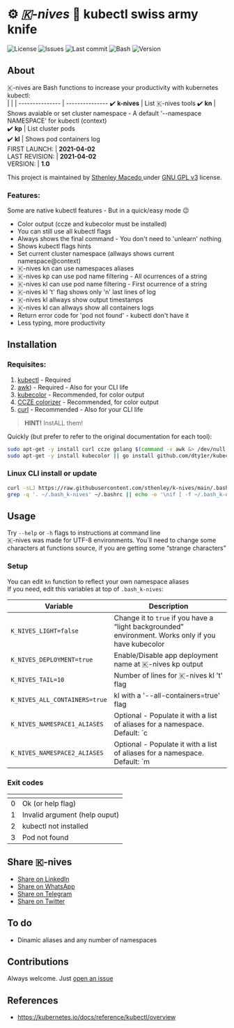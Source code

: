 <P style="text-align: center;">

# ⚙️ *🇰-nives* 🔪 kubectl swiss army knife

![License](https://shields.io/github/license/sthenley/k-nives)
![Issues](https://shields.io/github/issues/sthenley/k-nives)
![Last commit](https://shields.io/github/last-commit/sthenley/k-nives)
![Bash](https://img.shields.io/badge/linux-bash-blue)
![Version](https://img.shields.io/github/v/k-nives/sthenley/k-nives)
</P>

## About    

🇰-nives are Bash functions to increase your productivity with kubernetes kubectl:   
| <!-- --> | <!-- --> | 
--------------- |  ---------------
✔️ **k-nives** | List 🇰-nives tools
✔️ **kn**      | Shows avaiable or set cluster namespace - A default '--namespace NAMESPACE' for kubectl (context)    
✔️ **kp**      | List cluster pods   
✔️ **kl**      | Shows pod containers log   
FIRST LAUNCH:   | **2021-04-02**    
LAST REVISION:  | **2021-04-02**    
VERSION:        | **1.0**

This project is maintained by [Sthenley Macedo ](https://linkedin.com/in/sthenley "LinkedIN profile") under [GNU GPL v3](/LICENSE "Read LICENSE file") license.     
    
### Features:    
    
Some are native kubectl features - But in a quick/easy mode 😉

* Color output (ccze and kubecolor must be installed)    
* You can still use all kubectl flags
* Always shows the final command - You don't need to 'unlearn' nothing
* Shows kubectl flags hints
* Set current cluster namespace (allways shows current namespace@context)
* 🇰-nives kn can use namespaces aliases
* 🇰-nives kp can use pod name filtering - All ocurrences of a string
* 🇰-nives kl can use pod name filtering - First ocurrence of a string
* 🇰-nives kl 't' flag shows only 'n' last lines of log
* 🇰-nives kl allways show output timestamps
* 🇰-nives kl can allways show all containers logs
* Return error code for 'pod not found' - kubectl don't have it
* Less typing, more productivity
    
## Installation    
    
### Requisites:    
    
1. [kubectl](https://kubernetes.io/docs/tasks/tools/install-kubectl-linux/ "kubectl setup instructions") - Required
2. [awk](http://awk.freeshell.org)) - Required - Also for your CLI life
2. [kubecolor](https://github.com/dty1er/kubecolor "kubecolor tool") - Recommended, for color output
3. [CCZE colorizer](https://github.com/cornet/ccze "CCZE colorizer tool") - Recommended, for color output
4. [curl](https://curl.se "curl tool") - Recommended - Also for your CLI life
> **HINT!**
> InstALL them!    
    
Quickly (but prefer to refer to the original documentation for each tool):    
```bash
sudo apt-get -y install curl ccze golang $(command -v awk &> /dev/null || echo awk)    
sudo apt-get -y install kubecolor || go install github.com/dty1er/kubecolor/cmd/kubecolor@latest    
```
    

### Linux CLI install or update    
    
```bash
curl -sLJ https://raw.githubusercontent.com/sthenley/k-nives/main/.bash_k-nives -o ~/.bash_k-nives
grep -q '. ~/.bash_k-nives' ~/.bashrc || echo -e '\nif [ -f ~/.bash_k-nives ]; then\n    . ~/.bash_k-nives\nfi' >> ~/.bashrc && . ~/.bash_k-nives
```
    

## Usage    
    
Try `--help` or `-h` flags to instructions at command line    
🇰-nives was made for UTF-8 environments. You`ll need to change some characters at functions source, if you are getting some “strange characters”


### Setup    

You can edit `kn` function to reflect your own namespace aliases    
If you need, edit this variables at top of `.bash_k-nives`:    

Variable  |  Description
----------------------------- |  -----------------------------
`K_NIVES_LIGHT=false`         | Change it to `true` if you have a “light backgrounded” environment. Works only if you have kubecolor
`K_NIVES_DEPLOYMENT=true`     | Enable/Disable app deployment name at 🇰-nives kp output     
`K_NIVES_TAIL=10`             | Number of lines for 🇰-nives kl 't' flag
`K_NIVES_ALL_CONTAINERS=true` | kl with a '--all-containers=true' flag
`K_NIVES_NAMESPACE1_ALIASES`  | Optional - Populate it with a list of aliases for a namespace.    Default: `c|ca|converse` for `caip`
`K_NIVES_NAMESPACE2_ALIASES`  | Optional - Populate it with a list of aliases for a namespace.    Default: `m|mo|mon|monitor` for `monitoring`

### Exit codes    

| <!-- --> | <!-- --> |
:-:  |  ---
0 | Ok (or help flag)
1 | Invalid argument (help ouput)
2 | kubectl not installed
3 | Pod not found
    

## Share 🇰-nives    

+ [Share on LinkedIn](http://www.linkedin.com/shareArticle?mini=true&url=https://github.com/sthenley/k-nives&title=k-nives%20-%20kubectl%20swiss%20army%20knife&summary=&source=)    
+ [Share on WhatsApp](https://web.whatsapp.com/send?text=https://github.com/sthenley/k-nives)
+ [Share on Telegram](https://t.me/share/url?url=https://github.com/sthenley/k-nives)
+ [Share on Twitter](http://twitter.com/intent/tweet?text=https://github.com/sthenley/k-nives&title=k-nives%20-%20kubectl%20swiss%20army%20knife)
   
## To do

* Dinamic aliases and any number of namespaces

## Contributions    
    
Always welcome. Just [open an issue](https://github.com/sthenley/k-nives/issues)
    

## References    
  * <https://kubernetes.io/docs/reference/kubectl/overview>
